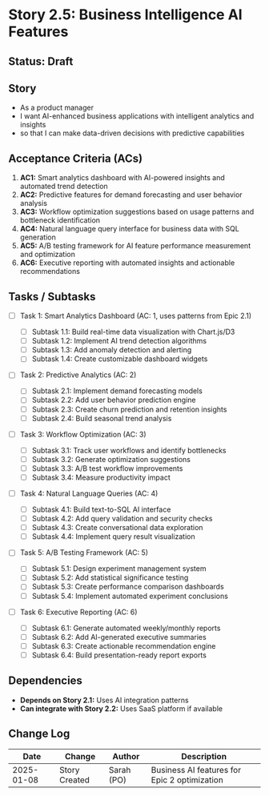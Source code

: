 # Story 2.5: Business Intelligence AI Features

## Status: Draft

## Story

- As a product manager
- I want AI-enhanced business applications with intelligent analytics and
  insights
- so that I can make data-driven decisions with predictive capabilities

## Acceptance Criteria (ACs)

1. **AC1:** Smart analytics dashboard with AI-powered insights and automated
   trend detection
2. **AC2:** Predictive features for demand forecasting and user behavior
   analysis
3. **AC3:** Workflow optimization suggestions based on usage patterns and
   bottleneck identification
4. **AC4:** Natural language query interface for business data with SQL
   generation
5. **AC5:** A/B testing framework for AI feature performance measurement and
   optimization
6. **AC6:** Executive reporting with automated insights and actionable
   recommendations

## Tasks / Subtasks

- [ ] Task 1: Smart Analytics Dashboard (AC: 1, uses patterns from Epic 2.1)

  - [ ] Subtask 1.1: Build real-time data visualization with Chart.js/D3
  - [ ] Subtask 1.2: Implement AI trend detection algorithms
  - [ ] Subtask 1.3: Add anomaly detection and alerting
  - [ ] Subtask 1.4: Create customizable dashboard widgets

- [ ] Task 2: Predictive Analytics (AC: 2)

  - [ ] Subtask 2.1: Implement demand forecasting models
  - [ ] Subtask 2.2: Add user behavior prediction engine
  - [ ] Subtask 2.3: Create churn prediction and retention insights
  - [ ] Subtask 2.4: Build seasonal trend analysis

- [ ] Task 3: Workflow Optimization (AC: 3)

  - [ ] Subtask 3.1: Track user workflows and identify bottlenecks
  - [ ] Subtask 3.2: Generate optimization suggestions
  - [ ] Subtask 3.3: A/B test workflow improvements
  - [ ] Subtask 3.4: Measure productivity impact

- [ ] Task 4: Natural Language Queries (AC: 4)

  - [ ] Subtask 4.1: Build text-to-SQL AI interface
  - [ ] Subtask 4.2: Add query validation and security checks
  - [ ] Subtask 4.3: Create conversational data exploration
  - [ ] Subtask 4.4: Implement query result visualization

- [ ] Task 5: A/B Testing Framework (AC: 5)

  - [ ] Subtask 5.1: Design experiment management system
  - [ ] Subtask 5.2: Add statistical significance testing
  - [ ] Subtask 5.3: Create performance comparison dashboards
  - [ ] Subtask 5.4: Implement automated experiment conclusions

- [ ] Task 6: Executive Reporting (AC: 6)
  - [ ] Subtask 6.1: Generate automated weekly/monthly reports
  - [ ] Subtask 6.2: Add AI-generated executive summaries
  - [ ] Subtask 6.3: Create actionable recommendation engine
  - [ ] Subtask 6.4: Build presentation-ready report exports

## Dependencies

- **Depends on Story 2.1:** Uses AI integration patterns
- **Can integrate with Story 2.2:** Uses SaaS platform if available

## Change Log

| Date       | Change        | Author     | Description                                  |
| ---------- | ------------- | ---------- | -------------------------------------------- |
| 2025-01-08 | Story Created | Sarah (PO) | Business AI features for Epic 2 optimization |
